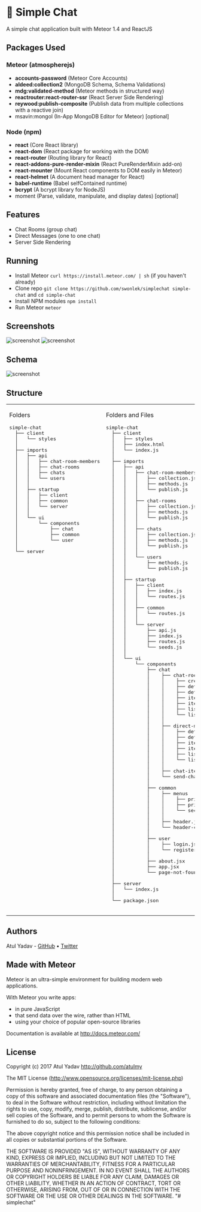 # 💬 Simple Chat
A simple chat application built with Meteor 1.4 and ReactJS

## Packages Used

### Meteor (atmospherejs)
- **accounts-password** (Meteor Core Accounts)
- **aldeed:collection2** (MongoDB Schema, Schema Validations)
- **mdg:validated-method** (Meteor methods in structured way)
- **reactrouter:react-router-ssr** (React Server Side Rendering)
- **reywood:publish-composite** (Publish data from multiple collections with a reactive join)
- msavin:mongol (In-App MongoDB Editor for Meteor) [optional]

### Node (npm)
- **react** (Core React library)
- **react-dom** (React package for working with the DOM)
- **react-router** (Routing library for React)
- **react-addons-pure-render-mixin** (React PureRenderMixin add-on)
- **react-mounter** (Mount React components to DOM easily in Meteor)
- **react-helmet** (A document head manager for React)
- **babel-runtime** (Babel selfContained runtime)
- **bcrypt** (A bcrypt library for NodeJS)
- moment (Parse, validate, manipulate, and display dates) [optional]

## Features
- Chat Rooms (group chat)
- Direct Messages (one to one chat)
- Server Side Rendering

## Running
- Install Meteor `curl https://install.meteor.com/ | sh` (if you haven't already)
- Clone repo `git clone https://github.com/swonlek/simplechat simple-chat` and `cd simple-chat`
- Install NPM modules `npm install`
- Run Meteor `meteor`

## Screenshots
![screenshot](http://atulmy.com/atulmy.com/attachments/images/simple-chat/simple-chat.png)
![screenshot](http://atulmy.com/atulmy.com/attachments/images/simple-chat/simple-chat-secondary-menu.png)

## Schema
![screenshot](http://atulmy.com/atulmy.com/attachments/images/simple-chat/simple-chat-schema.png)

## Structure
<table width="100%" style="width: 100%">
    <tbody>
        <tr valign="top">
            <td width="50%" style="width: 50%">
                <p>Folders</p>
                <pre>
simple-chat
  ├── client
  │   └── styles
  │
  ├── imports
  │   ├── api
  │   │   ├── chat-room-members
  │   │   ├── chat-rooms
  │   │   ├── chats
  │   │   └── users
  │   │
  │   ├── startup
  │   │   ├── client
  │   │   ├── common
  │   │   └── server
  │   │
  │   └── ui
  │       └── components
  │           ├── chat
  │           ├── common
  │           └── user
  │
  └── server
            </pre>
        </td>
        <td width="50%" style="width: 50%">
            <p>Folders and Files</p>
            <pre>
simple-chat
  ├── client
  │   ├── styles
  │   ├── index.html
  │   └── index.js
  │
  ├── imports
  │   ├── api
  │   │   ├── chat-room-members
  │   │   │   ├── collection.js
  │   │   │   ├── methods.js
  │   │   │   └── publish.js
  │   │   │
  │   │   ├── chat-rooms
  │   │   │   ├── collection.js
  │   │   │   ├── methods.js
  │   │   │   └── publish.js
  │   │   │
  │   │   ├── chats
  │   │   │   ├── collection.js
  │   │   │   ├── methods.js
  │   │   │   └── publish.js
  │   │   │
  │   │   └── users
  │   │       ├── methods.js
  │   │       └── publish.js
  │   │
  │   ├── startup
  │   │   ├── client
  │   │   │   ├── index.js
  │   │   │   └── routes.js
  │   │   │
  │   │   ├── common
  │   │   │   └── routes.js
  │   │   │
  │   │   └── server
  │   │       ├── api.js
  │   │       ├── index.js
  │   │       ├── routes.js
  │   │       └── seeds.js
  │   │
  │   └── ui
  │       └── components
  │           ├── chat
  │           │    ├── chat-rooms
  │           │    │    ├── create.jsx
  │           │    │    ├── detail.jsx
  │           │    │    ├── detail-container.jsx
  │           │    │    ├── item.jsx
  │           │    │    ├── items.jsx
  │           │    │    ├── list.jsx
  │           │    │    └── list-container.jsx
  │           │    │
  │           │    ├── direct-messages
  │           │    │    ├── detail.jsx
  │           │    │    ├── detail-container.jsx
  │           │    │    ├── item.jsx
  │           │    │    ├── items.jsx
  │           │    │    ├── list.jsx
  │           │    │    └── list-container.jsx
  │           │    │
  │           │    ├── chat-items.jsx
  │           │    └── send-chat.js
  │           │
  │           ├── common
  │           │    ├── menus
  │           │    │    ├── primary.jsx
  │           │    │    ├── primary-container.jsx
  │           │    │    └── secondary.jsx
  │           │    │
  │           │    ├── header.jsx
  │           │    └── header-container.js
  │           │
  │           ├── user
  │           │    ├── login.jsx
  │           │    └── register.js
  │           │
  │           ├── about.jsx
  │           ├── app.jsx
  │           └── page-not-found.jsx
  │
  ├── server
  │   └── index.js
  │
  └── package.json
                </pre>
            </td>
        </tr>
    </tbody>
</table>

## Authors
Atul Yadav - [GitHub](https://github.com/atulmy) &bull; [Twitter](https://twitter.com/atulmy)

## Made with Meteor
Meteor is an ultra-simple environment for building modern web
applications.

With Meteor you write apps:

* in pure JavaScript
* that send data over the wire, rather than HTML
* using your choice of popular open-source libraries

Documentation is available at http://docs.meteor.com/

## License

Copyright (c) 2017 Atul Yadav http://github.com/atulmy

The MIT License (http://www.opensource.org/licenses/mit-license.php)

Permission is hereby granted, free of charge, to any person obtaining a copy of this software and associated documentation files (the "Software"), to deal in the Software without restriction, including without limitation the rights to use, copy, modify, merge, publish, distribute, sublicense, and/or sell copies of the Software, and to permit persons to whom the Software is furnished to do so, subject to the following conditions:

The above copyright notice and this permission notice shall be included in all copies or substantial portions of the Software.

THE SOFTWARE IS PROVIDED "AS IS", WITHOUT WARRANTY OF ANY KIND, EXPRESS OR IMPLIED, INCLUDING BUT NOT LIMITED TO THE WARRANTIES OF MERCHANTABILITY, FITNESS FOR A PARTICULAR PURPOSE AND NONINFRINGEMENT. IN NO EVENT SHALL THE AUTHORS OR COPYRIGHT HOLDERS BE LIABLE FOR ANY CLAIM, DAMAGES OR OTHER LIABILITY, WHETHER IN AN ACTION OF CONTRACT, TORT OR OTHERWISE, ARISING FROM, OUT OF OR IN CONNECTION WITH THE SOFTWARE OR THE USE OR OTHER DEALINGS IN THE SOFTWARE.
"# simplechat" 
